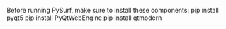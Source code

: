 Before running PySurf, make sure to install these components:
pip install pyqt5
pip install PyQtWebEngine
pip install qtmodern